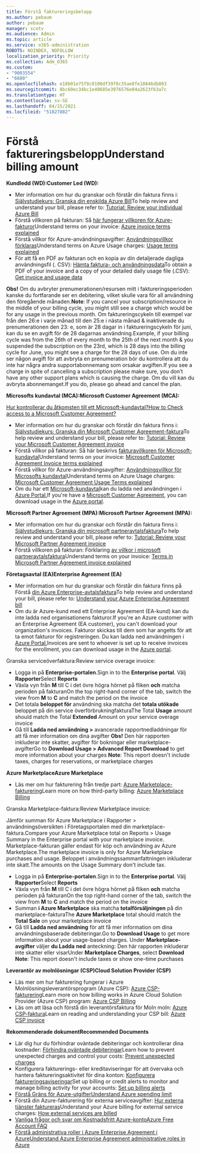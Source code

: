 ```yaml
---
title: Förstå faktureringsbelopp
ms.author: pebaum
author: pebaum
manager: scotv
ms.audience: Admin
ms.topic: article
ms.service: o365-administration
ROBOTS: NOINDEX, NOFOLLOW
localization_priority: Priority
ms.collection: Adm_O365
ms.custom:
- "9003554"
- "6680"
ms.openlocfilehash: e18b01e75f8c0100df39f0c35ae8fe18846db803
ms.sourcegitcommit: 8bc60ec34bc1e40685e3976576e04a2623f63a7c
ms.translationtype: HT
ms.contentlocale: sv-SE
ms.lasthandoff: 04/15/2021
ms.locfileid: "51827882"
---
```

# <a name="understand-billing-amount"></a><span data-ttu-id="de889-102">Förstå faktureringsbelopp</span><span class="sxs-lookup"><span data-stu-id="de889-102">Understand billing amount</span></span>

<span data-ttu-id="de889-103">**Kundledd (WD):**</span><span class="sxs-lookup"><span data-stu-id="de889-103">**Customer Led (WD):**</span></span>

- <span data-ttu-id="de889-104">Mer information om hur du granskar och förstår din faktura finns i: [Självstudiekurs: Granska din enskilda Azure Bill](https://docs.microsoft.com/azure/cost-management-billing/understand/review-individual-bill?WT.mc_id=Portal-Microsoft_Azure_Support)</span><span class="sxs-lookup"><span data-stu-id="de889-104">To help review and understand your bill, please refer to: [Tutorial: Review your individual Azure Bill](https://docs.microsoft.com/azure/cost-management-billing/understand/review-individual-bill?WT.mc_id=Portal-Microsoft_Azure_Support)</span></span>
- <span data-ttu-id="de889-105">Förstå villkoren på fakturan: Så [här fungerar villkoren för Azure-fakturor](https://docs.microsoft.com/azure/cost-management-billing/understand/understand-invoice?WT.mc_id=Portal-Microsoft_Azure_Support)</span><span class="sxs-lookup"><span data-stu-id="de889-105">Understand terms on your invoice: [Azure invoice terms explained](https://docs.microsoft.com/azure/cost-management-billing/understand/understand-invoice?WT.mc_id=Portal-Microsoft_Azure_Support)</span></span>
- <span data-ttu-id="de889-106">Förstå villkor för Azure-användningsavgifter: [Användningsvillkor förklaras](https://docs.microsoft.com/azure/cost-management-billing/understand/understand-usage?WT.mc_id=Portal-Microsoft_Azure_Support)</span><span class="sxs-lookup"><span data-stu-id="de889-106">Understand terms on Azure Usage charges: [Usage terms explained](https://docs.microsoft.com/azure/cost-management-billing/understand/understand-usage?WT.mc_id=Portal-Microsoft_Azure_Support)</span></span>
- <span data-ttu-id="de889-107">För att få en PDF av fakturan och en kopia av din detaljerade dagliga användningsfil (. CSV): [Hämta faktura- och användningsdata](https://docs.microsoft.com/azure/billing/billing-download-azure-invoice-daily-usage-date?WT.mc_id=Portal-Microsoft_Azure_Support)</span><span class="sxs-lookup"><span data-stu-id="de889-107">To obtain a PDF of your invoice and a copy of your detailed daily usage file (.CSV): [Get invoice and usage data](https://docs.microsoft.com/azure/billing/billing-download-azure-invoice-daily-usage-date?WT.mc_id=Portal-Microsoft_Azure_Support)</span></span>

<span data-ttu-id="de889-108">**Obs!** Om du avbryter prenumerationen/resursen mitt i faktureringsperioden kanske du fortfarande ser en debitering, vilket skulle vara för all användning den föregående månaden.</span><span class="sxs-lookup"><span data-stu-id="de889-108">**Note**: If you cancel your subscription/resource in the middle of your billing cycle, you might still see a charge which would be for any usage in the previous month.</span></span> <span data-ttu-id="de889-109">Om faktureringscykeln till exempel var från den 26:e i varje månad till den 25:e i nästa månad & inaktiverade du prenumerationen den 23: e, som är 28 dagar in i faktureringscykeln för juni, kan du se en avgift för de 28 dagarnas användning.</span><span class="sxs-lookup"><span data-stu-id="de889-109">Example, if your billing cycle was from the 26th of every month to the 25th of the next month & you suspended the subscription on the 23rd, which is 28 days into the billing cycle for June, you might see a charge for the 28 days of use.</span></span> <span data-ttu-id="de889-110">Om du inte ser någon avgift för att avbryta en prenumeration bör du kontrollera att du inte har några andra supportabonnemang som orsakar avgiften.</span><span class="sxs-lookup"><span data-stu-id="de889-110">If you see a charge in spite of cancelling a subscription please make sure, you don’t have any other support plans which is causing the charge.</span></span> <span data-ttu-id="de889-111">Om du vill kan du avbryta abonnemanget.</span><span class="sxs-lookup"><span data-stu-id="de889-111">If you do, please go ahead and cancel the plan.</span></span>

<span data-ttu-id="de889-112">**Microsofts kundavtal (MCA):**</span><span class="sxs-lookup"><span data-stu-id="de889-112">**Microsoft Customer Agreement (MCA):**</span></span>

[<span data-ttu-id="de889-113">Hur kontrollerar du åtkomsten till ett Microsoft-kundavtal?</span><span class="sxs-lookup"><span data-stu-id="de889-113">How to Check access to a Microsoft Customer Agreement?</span></span>](https://docs.microsoft.com/azure/cost-management-billing/manage/download-azure-invoice-daily-usage-date?WT.mc_id=Portal-Microsoft_Azure_Support#check-access-to-a-microsoft-customer-agreement)

- <span data-ttu-id="de889-114">Mer information om hur du granskar och förstår din faktura finns i: [Självstudiekurs: Granska din Microsoft Customer Agreement-faktura](https://docs.microsoft.com/azure/cost-management-billing/understand/review-customer-agreement-bill?WT.mc_id=Portal-Microsoft_Azure_Support)</span><span class="sxs-lookup"><span data-stu-id="de889-114">To help review and understand your bill, please refer to: [Tutorial: Review your Microsoft Customer Agreement invoice](https://docs.microsoft.com/azure/cost-management-billing/understand/review-customer-agreement-bill?WT.mc_id=Portal-Microsoft_Azure_Support)</span></span>
- <span data-ttu-id="de889-115">Förstå villkor på fakturan: Så här beskrivs [fakturavillkoren för Microsoft-kundavtal](https://docs.microsoft.com/azure/cost-management-billing/understand/mca-understand-your-invoice?WT.mc_id=Portal-Microsoft_Azure_Support)</span><span class="sxs-lookup"><span data-stu-id="de889-115">Understand terms on your invoice: [Microsoft Customer Agreement Invoice terms explained](https://docs.microsoft.com/azure/cost-management-billing/understand/mca-understand-your-invoice?WT.mc_id=Portal-Microsoft_Azure_Support)</span></span>
- <span data-ttu-id="de889-116">Förstå villkor för Azure-användningsavgifter: [Användningsvillkor för Microsofts kundavtal](https://docs.microsoft.com/azure/cost-management-billing/understand/mca-understand-your-usage?WT.mc_id=Portal-Microsoft_Azure_Support)</span><span class="sxs-lookup"><span data-stu-id="de889-116">Understand terms on Azure Usage charges: [Microsoft Customer Agreement Usage Terms explained](https://docs.microsoft.com/azure/cost-management-billing/understand/mca-understand-your-usage?WT.mc_id=Portal-Microsoft_Azure_Support)</span></span>
- <span data-ttu-id="de889-117">Om du har ett [Microsoft-kundavtal](https://docs.microsoft.com/azure/cost-management-billing/manage/download-azure-invoice-daily-usage-date?WT.mc_id=Portal-Microsoft_Azure_Support#check-access-to-a-microsoft-customer-agreement)kan du ladda ned användningen i [Azure Portal.](https://portal.azure.com/)</span><span class="sxs-lookup"><span data-stu-id="de889-117">If you're have a [Microsoft Customer Agreement](https://docs.microsoft.com/azure/cost-management-billing/manage/download-azure-invoice-daily-usage-date?WT.mc_id=Portal-Microsoft_Azure_Support#check-access-to-a-microsoft-customer-agreement), you can download usage in the [Azure portal](https://portal.azure.com/).</span></span>

<span data-ttu-id="de889-118">**Microsoft Partner Agreement (MPA):**</span><span class="sxs-lookup"><span data-stu-id="de889-118">**Microsoft Partner Agreement (MPA):**</span></span>

- <span data-ttu-id="de889-119">Mer information om hur du granskar och förstår din faktura finns i: [Självstudiekurs: Granska din microsoft partneravtalsfaktura](https://docs.microsoft.com/azure/cost-management-billing/understand/review-partner-agreement-bill?WT.mc_id=Portal-Microsoft_Azure_Support)</span><span class="sxs-lookup"><span data-stu-id="de889-119">To help review and understand your bill, please refer to: [Tutorial: Review your Microsoft Partner Agreement invoice](https://docs.microsoft.com/azure/cost-management-billing/understand/review-partner-agreement-bill?WT.mc_id=Portal-Microsoft_Azure_Support)</span></span>
- <span data-ttu-id="de889-120">Förstå villkoren på fakturan: Förklaring [av villkor i microsoft partneravtalsfaktura](https://docs.microsoft.com/azure/cost-management-billing/understand/mpa-invoice-terms?WT.mc_id=Portal-Microsoft_Azure_Support)</span><span class="sxs-lookup"><span data-stu-id="de889-120">Understand terms on your invoice: [Terms in Microsoft Partner Agreement invoice explained](https://docs.microsoft.com/azure/cost-management-billing/understand/mpa-invoice-terms?WT.mc_id=Portal-Microsoft_Azure_Support)</span></span>

<span data-ttu-id="de889-121">**Företagsavtal (EA)**</span><span class="sxs-lookup"><span data-stu-id="de889-121">**Enterprise Agreement (EA)**</span></span>

- <span data-ttu-id="de889-122">Mer information om hur du granskar och förstår din faktura finns på Förstå [din Azure Enterprise-avtalsfaktura](https://docs.microsoft.com/azure/cost-management-billing/understand/review-enterprise-agreement-bill?WT.mc_id=Portal-Microsoft_Azure_Support)</span><span class="sxs-lookup"><span data-stu-id="de889-122">To help review and understand your bill, please refer to: [Understand your Azure Enterprise Agreement bill](https://docs.microsoft.com/azure/cost-management-billing/understand/review-enterprise-agreement-bill?WT.mc_id=Portal-Microsoft_Azure_Support)</span></span>
- <span data-ttu-id="de889-123">Om du är Azure-kund med ett Enterprise Agreement (EA-kund) kan du inte ladda ned organisationens fakturor.</span><span class="sxs-lookup"><span data-stu-id="de889-123">If you're an Azure customer with an Enterprise Agreement (EA customer), you can't download your organization's invoices.</span></span> <span data-ttu-id="de889-124">Fakturor skickas till dem som har angetts för att ta emot fakturor för registreringen. Du kan ladda ned användningen i [Azure Portal.](https://portal.azure.com/)</span><span class="sxs-lookup"><span data-stu-id="de889-124">Invoices are sent to whoever is set up to receive invoices for the enrollment, you can download usage in the [Azure portal](https://portal.azure.com/).</span></span>

<span data-ttu-id="de889-125">Granska serviceöverfaktura:</span><span class="sxs-lookup"><span data-stu-id="de889-125">Review service overage invoice:</span></span>

- <span data-ttu-id="de889-126">Logga in på **Enterprise-portalen**.</span><span class="sxs-lookup"><span data-stu-id="de889-126">Sign in to the **Enterprise portal**.</span></span> <span data-ttu-id="de889-127">Välj **Rapporter**</span><span class="sxs-lookup"><span data-stu-id="de889-127">Select **Reports**</span></span>
- <span data-ttu-id="de889-128">Växla vyn från **M** till C i det övre högra hörnet på fliken **och** matcha perioden på fakturan</span><span class="sxs-lookup"><span data-stu-id="de889-128">On the top right-hand corner of the tab, switch the view from **M** to **C** and match the period on the invoice</span></span>
- <span data-ttu-id="de889-129">Det totala **beloppet för** användning ska matcha det **totala utökade** beloppet på din service överförbrukningfaktura</span><span class="sxs-lookup"><span data-stu-id="de889-129">The Total **Usage** amount should match the Total **Extended** Amount on your service overage invoice</span></span>
- <span data-ttu-id="de889-130">Gå till **Ladda ned användning >** avancerade rapportnedladdningar för att få mer information om dina avgifter **Obs!** Den här rapporten inkluderar inte skatter, avgifter för bokningar eller marketplace-avgifter</span><span class="sxs-lookup"><span data-stu-id="de889-130">Go to **Download Usage > Advanced Report Download** to get more information about your charges **Note**: This report doesn't include taxes, charges for reservations, or marketplace charges</span></span>

<span data-ttu-id="de889-131">**Azure Marketplace**</span><span class="sxs-lookup"><span data-stu-id="de889-131">**Azure Marketplace**</span></span>

- <span data-ttu-id="de889-132">Läs mer om hur fakturering från tredje part: [Azure Marketplace-fakturering](https://docs.microsoft.com/azure/billing/billing-understand-your-azure-marketplace-charges?WT.mc_id=Portal-Microsoft_Azure_Support)</span><span class="sxs-lookup"><span data-stu-id="de889-132">Learn more on how third-party billing: [Azure Marketplace Billing](https://docs.microsoft.com/azure/billing/billing-understand-your-azure-marketplace-charges?WT.mc_id=Portal-Microsoft_Azure_Support)</span></span>

<span data-ttu-id="de889-133">Granska Marketplace-faktura:</span><span class="sxs-lookup"><span data-stu-id="de889-133">Review Marketplace invoice:</span></span>

<span data-ttu-id="de889-134">Jämför summan för Azure Marketplace i Rapporter > användningsöversikten i Företagsportalen med din marketplace-faktura.</span><span class="sxs-lookup"><span data-stu-id="de889-134">Compare your Azure Marketplace total on Reports > Usage Summary in the Enterprise portal with your marketplace invoice.</span></span> <span data-ttu-id="de889-135">Marketplace-fakturan gäller endast för köp och användning av Azure Marketplace.</span><span class="sxs-lookup"><span data-stu-id="de889-135">The marketplace invoice is only for Azure Marketplace purchases and usage.</span></span> <span data-ttu-id="de889-136">Beloppet i användningssammanfattningen inkluderar inte skatt.</span><span class="sxs-lookup"><span data-stu-id="de889-136">The amounts on the Usage Summary don't include tax.</span></span>

- <span data-ttu-id="de889-137">Logga in på **Enterprise-portalen**.</span><span class="sxs-lookup"><span data-stu-id="de889-137">Sign in to the **Enterprise portal**.</span></span> <span data-ttu-id="de889-138">Välj **Rapporter**</span><span class="sxs-lookup"><span data-stu-id="de889-138">Select **Reports**</span></span>
- <span data-ttu-id="de889-139">Växla vyn från **M** till C i det övre högra hörnet på fliken **och** matcha perioden på fakturan</span><span class="sxs-lookup"><span data-stu-id="de889-139">On the top right-hand corner of the tab, switch the view from **M** to **C** and match the period on the invoice</span></span>
- <span data-ttu-id="de889-140">Summan **i Azure Marketplace** ska matcha **totalförsäljningen** på din marketplace-faktura</span><span class="sxs-lookup"><span data-stu-id="de889-140">The **Azure Marketplace** total should match the **Total Sale** on your marketplace invoice</span></span>
- <span data-ttu-id="de889-141">Gå till **Ladda ned användning** för att få mer information om dina användningsbaserade debiteringar.</span><span class="sxs-lookup"><span data-stu-id="de889-141">Go to **Download Usage** to get more information about your usage-based charges.</span></span> <span data-ttu-id="de889-142">Under **Marketplace-avgifter** väljer **du Ladda** **ned** anteckning: Den här rapporten inkluderar inte skatter eller visar</span><span class="sxs-lookup"><span data-stu-id="de889-142">Under **Marketplace Charges**, select **Download** **Note**: This report doesn't include taxes or show one-time purchases</span></span>

<span data-ttu-id="de889-143">**Leverantör av molnlösningar (CSP)**</span><span class="sxs-lookup"><span data-stu-id="de889-143">**Cloud Solution Provider (CSP)**</span></span>

- <span data-ttu-id="de889-144">Läs mer om hur fakturering fungerar i Azure Molnlösningsleverantörsprogram (Azure CSP): [Azure CSP-fakturering](https://docs.microsoft.com/azure/cloud-solution-provider/billing/azure-csp-billing-overview?WT.mc_id=Portal-Microsoft_Azure_Support)</span><span class="sxs-lookup"><span data-stu-id="de889-144">Learn more on how billing works in Azure Cloud Solution Provider (Azure CSP) program: [Azure CSP Billing](https://docs.microsoft.com/azure/cloud-solution-provider/billing/azure-csp-billing-overview?WT.mc_id=Portal-Microsoft_Azure_Support)</span></span>
- <span data-ttu-id="de889-145">Läs om att läsa och förstå din leverantörsfaktura för Moln moln: [Azure CSP-faktura](https://docs.microsoft.com/azure/cloud-solution-provider/billing/azure-csp-invoice?WT.mc_id=Portal-Microsoft_Azure_Support)</span><span class="sxs-lookup"><span data-stu-id="de889-145">Learn on reading and understanding your CSP bill: [Azure CSP invoice](https://docs.microsoft.com/azure/cloud-solution-provider/billing/azure-csp-invoice?WT.mc_id=Portal-Microsoft_Azure_Support)</span></span>

<span data-ttu-id="de889-146">**Rekommenderade dokument**</span><span class="sxs-lookup"><span data-stu-id="de889-146">**Recommended Documents**</span></span>

- <span data-ttu-id="de889-147">Lär dig hur du förhindrar oväntade debiteringar och kontrollerar dina kostnader: [Förhindra oväntade debiteringar](https://docs.microsoft.com/azure/cost-management-billing/manage/getting-started?WT.mc_id=Portal-Microsoft_Azure_Support)</span><span class="sxs-lookup"><span data-stu-id="de889-147">Learn how to prevent unexpected charges and control your costs: [Prevent unexpected charges](https://docs.microsoft.com/azure/cost-management-billing/manage/getting-started?WT.mc_id=Portal-Microsoft_Azure_Support)</span></span>
- <span data-ttu-id="de889-148">Konfigurera fakturerings- eller kreditaviseringar för att övervaka och hantera faktureringsaktivitet för dina konton: [Konfigurera faktureringsaviseringar](https://docs.microsoft.com/azure/cost-management-billing/costs/cost-mgt-alerts-monitor-usage-spending?WT.mc_id=Portal-Microsoft_Azure_Support)</span><span class="sxs-lookup"><span data-stu-id="de889-148">Set up billing or credit alerts to monitor and manage billing activity for your accounts: [Set up billing alerts](https://docs.microsoft.com/azure/cost-management-billing/costs/cost-mgt-alerts-monitor-usage-spending?WT.mc_id=Portal-Microsoft_Azure_Support)</span></span>
- [<span data-ttu-id="de889-149">Förstå Gräns för Azure-utgifter</span><span class="sxs-lookup"><span data-stu-id="de889-149">Understand Azure spending limit</span></span>](https://docs.microsoft.com/azure/cost-management-billing/manage/spending-limit?WT.mc_id=Portal-Microsoft_Azure_Support)
- <span data-ttu-id="de889-150">Förstå din Azure-fakturering för externa serviceavgifter: [Hur externa tjänster faktureras](https://docs.microsoft.com/azure/cost-management-billing/understand/understand-azure-marketplace-charges?WT.mc_id=Portal-Microsoft_Azure_Support)</span><span class="sxs-lookup"><span data-stu-id="de889-150">Understand your Azure billing for external service charges: [How external services are billed](https://docs.microsoft.com/azure/cost-management-billing/understand/understand-azure-marketplace-charges?WT.mc_id=Portal-Microsoft_Azure_Support)</span></span>
- [<span data-ttu-id="de889-151">Vanliga frågor och svar om Kostnadsfritt Azure-konto</span><span class="sxs-lookup"><span data-stu-id="de889-151">Azure Free Account FAQ</span></span>](https://azure.microsoft.com/free/free-account-faq/)
- [<span data-ttu-id="de889-152">Förstå administrativa roller i Azure Enterprise Agreement i Azure</span><span class="sxs-lookup"><span data-stu-id="de889-152">Understand Azure Enterprise Agreement administrative roles in Azure</span></span>](https://docs.microsoft.com/azure/cost-management-billing/manage/understand-ea-roles?WT.mc_id=Portal-Microsoft_Azure_Support)